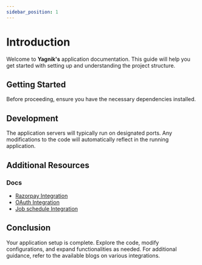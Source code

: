 ```yaml
---
sidebar_position: 1
---
```


# Introduction

Welcome to **Yagnik's** application documentation. This guide will help you get started with setting up and understanding the project structure.

## Getting Started

Before proceeding, ensure you have the necessary dependencies installed.

## Development

The application servers will typically run on designated ports. Any modifications to the code will automatically reflect in the running application.

## Additional Resources

### Docs

- [Razorpay Integration](./category/razerpay-integration/)
- [OAuth Integration](./category/oauth-20-integration/)
- [Job schedule Integration](./category/Job-Scheduling/)

## Conclusion

Your application setup is complete. Explore the code, modify configurations, and expand functionalities as needed. For additional guidance, refer to the available blogs on various integrations.
